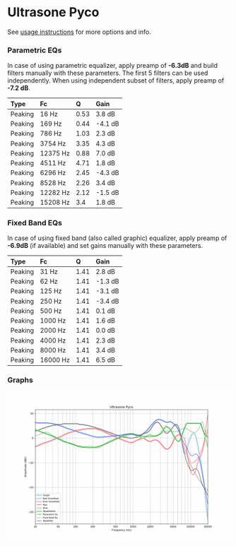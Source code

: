 # Ultrasone Pyco
See [usage instructions](https://github.com/jaakkopasanen/AutoEq#usage) for more options and info.

### Parametric EQs
In case of using parametric equalizer, apply preamp of **-6.3dB** and build filters manually
with these parameters. The first 5 filters can be used independently.
When using independent subset of filters, apply preamp of **-7.2 dB**.

| Type    | Fc       |    Q | Gain    |
|:--------|:---------|:-----|:--------|
| Peaking | 16 Hz    | 0.53 | 3.8 dB  |
| Peaking | 169 Hz   | 0.44 | -4.1 dB |
| Peaking | 786 Hz   | 1.03 | 2.3 dB  |
| Peaking | 3754 Hz  | 3.35 | 4.3 dB  |
| Peaking | 12375 Hz | 0.88 | 7.0 dB  |
| Peaking | 4511 Hz  | 4.71 | 1.8 dB  |
| Peaking | 6296 Hz  | 2.45 | -4.3 dB |
| Peaking | 8528 Hz  | 2.26 | 3.4 dB  |
| Peaking | 12282 Hz | 2.12 | -1.5 dB |
| Peaking | 15208 Hz | 3.4  | 1.8 dB  |

### Fixed Band EQs
In case of using fixed band (also called graphic) equalizer, apply preamp of **-6.9dB**
(if available) and set gains manually with these parameters.

| Type    | Fc       |    Q | Gain    |
|:--------|:---------|:-----|:--------|
| Peaking | 31 Hz    | 1.41 | 2.8 dB  |
| Peaking | 62 Hz    | 1.41 | -1.3 dB |
| Peaking | 125 Hz   | 1.41 | -3.1 dB |
| Peaking | 250 Hz   | 1.41 | -3.4 dB |
| Peaking | 500 Hz   | 1.41 | 0.1 dB  |
| Peaking | 1000 Hz  | 1.41 | 1.6 dB  |
| Peaking | 2000 Hz  | 1.41 | 0.0 dB  |
| Peaking | 4000 Hz  | 1.41 | 2.3 dB  |
| Peaking | 8000 Hz  | 1.41 | 3.4 dB  |
| Peaking | 16000 Hz | 1.41 | 6.5 dB  |

### Graphs
![](./Ultrasone%20Pyco.png)